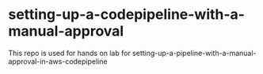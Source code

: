 # setting-up-a-codepipeline-with-a-manual-approval
This repo is used for hands on lab for setting-up-a-pipeline-with-a-manual-approval-in-aws-codepipeline
